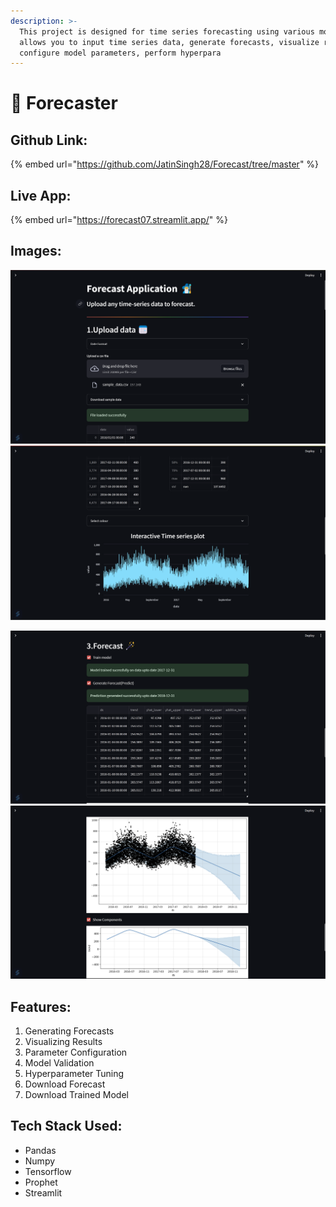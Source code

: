 ```yaml
---
description: >-
  This project is designed for time series forecasting using various models. It
  allows you to input time series data, generate forecasts, visualize results,
  configure model parameters, perform hyperpara
---
```


# 🔮 Forecaster

## Github Link:

{% embed url="https://github.com/JatinSingh28/Forecast/tree/master" %}

## Live App:

{% embed url="https://forecast07.streamlit.app/" %}

## Images:

![](<../../.gitbook/assets/Screenshot 2023-09-19 131634.png>)![](<../../.gitbook/assets/Screenshot 2023-09-19 131736.png>)

![](<../../.gitbook/assets/Screenshot 2023-09-19 131819.png>)![](<../../.gitbook/assets/Screenshot 2023-09-19 131857.png>)



## Features: <a href="#user-content-usage" id="user-content-usage"></a>

1. Generating Forecasts
2. Visualizing Results
3. Parameter Configuration
4. Model Validation
5. Hyperparameter Tuning
6. Download Forecast
7. Download Trained Model

## Tech Stack Used:

* Pandas
* Numpy
* Tensorflow
* Prophet
* Streamlit
